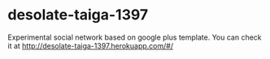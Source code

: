# desolate-taiga-1397
Experimental social network based on google plus template.
You can check it at http://desolate-taiga-1397.herokuapp.com/#/
